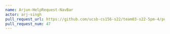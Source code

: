 ```yaml
---
name: Arjun-HelpRequest-NavBar
actor: arj-singh
pull_request_url: https://github.com/ucsb-cs156-s22/team03-s22-5pm-4/pull/47
pull_request_num: 47
---
```

